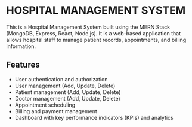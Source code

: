# HOSPITAL MANAGEMENT SYSTEM

This is a Hospital Management System built using the MERN Stack (MongoDB, Express, React, Node.js). It is a web-based application that allows hospital staff to manage patient records, appointments, and billing information.

## Features

- User authentication and authorization
- User management (Add, Update, Delete)
- Patient management (Add, Update, Delete)
- Doctor management (Add, Update, Delete)
- Appointment scheduling
- Billing and payment management
- Dashboard with key performance indicators (KPIs) and analytics
